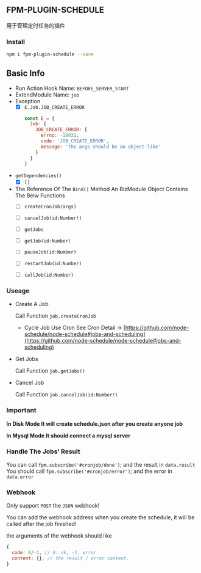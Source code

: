 ## FPM-PLUGIN-SCHEDULE
用于管理定时任务的插件

### Install
```bash
npm i fpm-plugin-schedule --save
```

## Basic Info
- Run Action Hook Name: `BEFORE_SERVER_START`
- ExtendModule Name: `job`
- Exception
  - [x] `E.Job.JOB_CREATE_ERROR`
    ```javascript
    const E = {
      Job: {
        JOB_CREATE_ERROR: {
          errno: -10031, 
          code: 'JOB_CREATE_ERROR', 
          message: 'The args should be an object-like'
        }
      }
    }
    ```
- `getDependencies()`
  - [x] `[]`
- The Reference Of The `Bind()` Method
  An BizModule Object Contains The Belw Functions
  - [ ] `createCronJob(args)`
  - [ ] `cancelJob(id:Number!)`
  - [ ] `getJobs`
  - [ ] `getJob(id:Number)`
  - [ ] `pauseJob(id:Number)`
  - [ ] `restartJob(id:Number)`
  - [ ] `callJob(id:Number)`
  

### Useage

- Create A Job

  Call Function `job.createCronJob` 
  - Cycle Job Use Cron
    See Cron Detail -> [https://github.com/node-schedule/node-schedule#jobs-and-scheduling](https://github.com/node-schedule/node-schedule#jobs-and-scheduling)

- Get Jobs

  Call Function `job.getJobs()`

- Cancel Job

  Call Function `job.cancelJob(id:Number!)`

### Important

**In Disk Mode It will create schedule.json after you create anyone job**

**In Mysql Mode It should connect a mysql server**


### Handle The Jobs' Result

You can call `fpm.subscribe('#cronjob/done')`; and the result in `data.result`
You should call `fpm.subscribe('#cronjob/error')`; and the error in `data.error`

### Webhook

Only support `POST` the `JSON` webhook!

You can add the webhook address when you create the schedule, it will be called after the job finished!

the arguments of the webhook should like
```javascript
{
  code: 0/-1, // 0: ok, -1: error
  content: {}, // the result / error content.
}
```